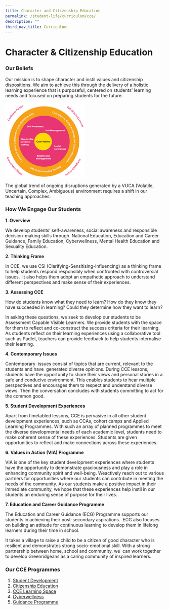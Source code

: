 ```yaml
---
title: Character and Citizenship Education
permalink: /student-life/curriculum/cce/
description: ""
third_nav_title: Curriculum
---
```

# **Character &amp; Citizenship Education**

### Our Beliefs

Our mission is to shape character and instil values and citizenship dispositions. We aim to achieve this through the delivery of a holistic learning experience that is purposeful, centered on students’ learning needs and focused on preparing students for the future.

<img src="/images/CCE1.png" style="width:50%">

The global trend of ongoing disruptions generated by a VUCA (Volatile, Uncertain, Complex, Ambiguous) environment requires a shift in our teaching approaches.

### How We Engage Our Students

**1\. Overview**

We develop students’ self-awareness, social awareness and responsible decision-making skills through&nbsp; National Education, Education and Career Guidance, Family Education, Cyberwellness, Mental Health Education and Sexuality Education.&nbsp;&nbsp;

**2\. Thinking Frame**&nbsp;

In CCE, we use CSI (Clarifying-Sensitising-Influencing) as a thinking frame to help students respond responsibly when confronted with controversial issues.&nbsp; It also helps them adopt an empathetic approach to understand different perspectives and make sense of their experiences.

**3\. Assessing CCE**&nbsp;

How do students know what they need to learn? How do they know they have succeeded in learning? Could they determine how they want to learn?&nbsp;

In asking these questions, we seek to develop our students to be Assessment Capable Visible Learners. We provide students with the space for them to reflect and co-construct the success criteria for their learning. As students reflect on their learning experiences using a collaborative tool such as Padlet, teachers can provide feedback to help students internalise their learning.



**4\. Contemporary Issues**  

Contemporary&nbsp; issues consist of topics that are current, relevant to the students and have&nbsp; generated diverse opinions. During CCE lessons, students have the opportunity to share their views and personal stories in a safe and conducive environment. This enables students to hear multiple perspectives and encourages them to respect and understand diverse views. Then the conversation concludes with students committing to act for the common good.


**5\. Student Development Experiences**&nbsp;  

Apart from timetabled lessons, CCE is pervasive in all other student development experiences, such as CCAs, cohort camps and Applied Learning Programmes. With such an array of planned programmes to meet the diverse developmental needs of each academic level, students need to make coherent sense of these experiences. Students are given opportunities to reflect and make connections across these experiences.



**6\. Values in Action (VIA) Programme**&nbsp;&nbsp;

VIA is one of the key student development experiences where students have the opportunity to demonstrate graciousness and play a role in enhancing community spirit and well-being. Weactively reach out to various partners for opportunities where our students can contribute in meeting the needs of the community. As our students make a positive impact in their immediate community, we hope that these experiences help instil in our students an enduring sense of purpose for their lives.



**7\. Education and Career Guidance Programme**&nbsp;

The Education and Career Guidance (ECG) Programme supports our students in achieving their post-secondary aspirations.&nbsp; ECG also focuses on building an attitude for continuous learning to develop them in lifelong learners during their time in school.&nbsp;

It takes a village to raise a child to be a citizen of good character who is&nbsp; resilient and demonstrates strong socio-emotional skill. With a strong partnership between home, school and community, we&nbsp; can work together to develop Greenridgeans as a caring community of inspired learners.


### Our CCE Programmes

1. [Student Development](/school-experience/curriculum/cce/student-development/)
2. [Citizenship Education](/school-experience/curriculum/cce/citizenship-education/values-in-action/)
3. [CCE Learning Space](/school-experience/curriculum/cce/cce-learning-space/)
4. [Cyberwellness](/school-experience/curriculum/cce/cyber-wellness/)
5. [Guidance Programme](/school-experience/curriculum/character-n-citizenship-education/guidance-programme/)